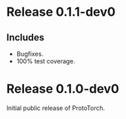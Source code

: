 # Release 0.1.1-dev0

## Includes
- Bugfixes.
- 100% test coverage.

# Release 0.1.0-dev0

Initial public release of ProtoTorch.
